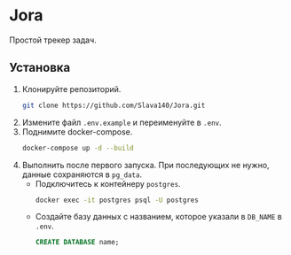 # Jora

Простой трекер задач.

## Установка

1. Клонируйте репозиторий.
   ```bash
   git clone https://github.com/Slava140/Jora.git
   ```
2. Измените файл `.env.example` и переименуйте в `.env`.
3. Поднимите docker-compose.
   ```bash
   docker-compose up -d --build
   ```
4. Выполнить после первого запуска. При последующих не нужно, данные сохраняются в `pg_data`.
   - Подключитесь к контейнеру `postgres`.
     ```bash
     docker exec -it postgres psql -U postgres
     ```
   - Создайте базу данных с названием, которое указали в `DB_NAME` в `.env`.
     ```sql
     CREATE DATABASE name;
     ```